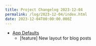 ```yaml
---
title: Project Changelog 2023-12-04
permalink: /log/2023-12-04/index.html
date: 2023-12-04T00:00:00.000Z
---
```


- [App Defaults](https://defaults.rknight.me) 
    - [feature] New layout for blog posts